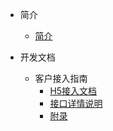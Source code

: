 <!-- docs/_sidebar.md -->

* 简介
  * [简介](/zh/)

* 开发文档
  * 客户接入指南
    * [H5接入文档](/zh/access/h5)
    * [接口详情说明](/zh/access/main)
    * [附录](/zh/access/appendix)


